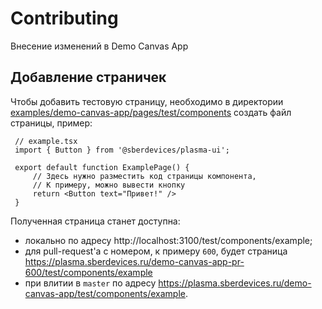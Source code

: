 # Contributing
Внесение изменений в Demo Canvas App

## Добавление страничек
Чтобы добавить тестовую страницу, необходимо в директории [examples/demo-canvas-app/pages/test/components](https://github.com/sberdevices/plasma/tree/master/examples/demo-canvas-app/pages/test/components) создать файл страницы, пример:

```tsx
 // example.tsx
 import { Button } from '@sberdevices/plasma-ui';
 
 export default function ExamplePage() {
     // Здесь нужно разместить код страницы компонента,
     // К примеру, можно вывести кнопку
     return <Button text="Привет!" />
 }
```

Полученная страница станет доступна:
+ локально по адресу http://localhost:3100/test/components/example;
+ для pull-request'a с номером, к примеру `600`, будет страница https://plasma.sberdevices.ru/demo-canvas-app-pr-600/test/components/example
+ при влитии в `master` по адресу https://plasma.sberdevices.ru/demo-canvas-app/test/components/example.
